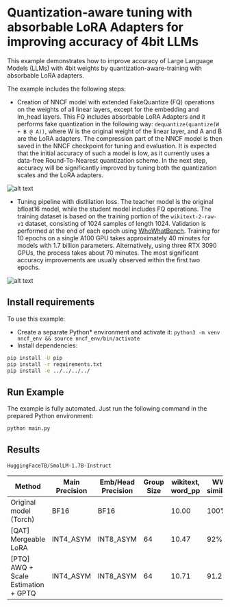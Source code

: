 # Quantization-aware tuning with absorbable LoRA Adapters for improving accuracy of 4bit LLMs

This example demonstrates how to improve accuracy of Large Language Models (LLMs) with 4bit weights by
quantization-aware-training with absorbable LoRA adapters.

The example includes the following steps:

- Creation of NNCF model with extended FakeQuantize (FQ) operations on the weights of all linear layers,
except for the embedding and lm_head layers. This FQ includes absorbable LoRA Adapters and it performs fake quantization
in the following way: `dequantize(quantize(W + B @ A))`, where W is the original weight of the linear layer,
and A and B are the LoRA adapters. The compression part of the NNCF model is then saved in the NNCF checkpoint for
tuning and evaluation. It is expected that the initial accuracy of such a model is low, as it currently uses
a data-free Round-To-Nearest quantization scheme. In the next step, accuracy will be significantly improved by tuning
both the quantization scales and the LoRA adapters.

![alt text](/examples/llm_compression/torch/qat_with_lora/pics/absorbable_lora_adapters.png)

- Tuning pipeline with distillation loss. The teacher model is the original bfloat16 model, while the student model
includes FQ operations. The training dataset is based on the training portion of the `wikitext-2-raw-v1` dataset,
consisting of 1024 samples of length 1024. Validation is performed at the end of each epoch using
[WhoWhatBench](https://github.com/openvinotoolkit/openvino.genai/tree/master/tools/who_what_benchmark).
Training for 10 epochs on a single A100 GPU takes approximately 40 minutes for models with 1.7 billion parameters.
Alternatively, using three RTX 3090 GPUs, the process takes about 70 minutes.
The most significant accuracy improvements are usually observed within the first two epochs.

![alt text](/examples/llm_compression/torch/qat_with_lora/pics/training_pipeline.png)

## Install requirements

To use this example:

- Create a separate Python* environment and activate it: `python3 -m venv nncf_env && source nncf_env/bin/activate`
- Install dependencies:

```bash
pip install -U pip
pip install -r requirements.txt
pip install -e ../../../../
```

## Run Example

The example is fully automated. Just run the following command in the prepared Python environment:

```bash
python main.py
```

## Results

`HuggingFaceTB/SmolLM-1.7B-Instruct`

| Method                                | Main<br>Precision | Emb/Head<br>Precision | Group<br>Size | wikitext,<br>word_pp | WWB,<br>similarity |
|---------------------------------------|-------------------|-----------------------|---------------|----------------------|--------------------|
| Original   model (Torch)              | BF16              | BF16                  |               | 10.00                | 100%               |
| [QAT]   Mergeable LoRA                | INT4_ASYM         | INT8_ASYM             | 64            | 10.47                | 92%                |
| [PTQ]   AWQ + Scale Estimation + GPTQ | INT4_ASYM         | INT8_ASYM             | 64            | 10.71                | 91.2%              |
